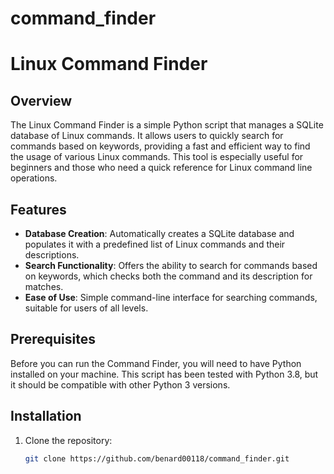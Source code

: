 # command_finder
# Linux Command Finder

## Overview
The Linux Command Finder is a simple Python script that manages a SQLite database of Linux commands. It allows users to quickly search for commands based on keywords, providing a fast and efficient way to find the usage of various Linux commands. This tool is especially useful for beginners and those who need a quick reference for Linux command line operations.

## Features
- **Database Creation**: Automatically creates a SQLite database and populates it with a predefined list of Linux commands and their descriptions.
- **Search Functionality**: Offers the ability to search for commands based on keywords, which checks both the command and its description for matches.
- **Ease of Use**: Simple command-line interface for searching commands, suitable for users of all levels.

## Prerequisites
Before you can run the Command Finder, you will need to have Python installed on your machine. This script has been tested with Python 3.8, but it should be compatible with other Python 3 versions.

## Installation

1. Clone the repository:
   ```bash
   git clone https://github.com/benard00118/command_finder.git
